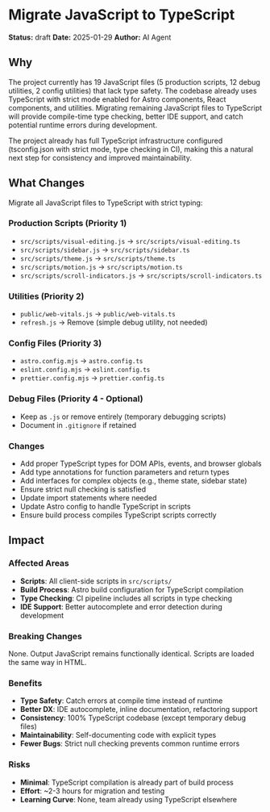 # Migrate JavaScript to TypeScript

**Status:** draft
**Date:** 2025-01-29
**Author:** AI Agent

## Why

The project currently has 19 JavaScript files (5 production scripts, 12 debug utilities, 2 config utilities) that lack type safety. The codebase already uses TypeScript with strict mode enabled for Astro components, React components, and utilities. Migrating remaining JavaScript files to TypeScript will provide compile-time type checking, better IDE support, and catch potential runtime errors during development.

The project already has full TypeScript infrastructure configured (tsconfig.json with strict mode, type checking in CI), making this a natural next step for consistency and improved maintainability.

## What Changes

Migrate all JavaScript files to TypeScript with strict typing:

### Production Scripts (Priority 1)
- `src/scripts/visual-editing.js` → `src/scripts/visual-editing.ts`
- `src/scripts/sidebar.js` → `src/scripts/sidebar.ts`
- `src/scripts/theme.js` → `src/scripts/theme.ts`
- `src/scripts/motion.js` → `src/scripts/motion.ts`
- `src/scripts/scroll-indicators.js` → `src/scripts/scroll-indicators.ts`

### Utilities (Priority 2)
- `public/web-vitals.js` → `public/web-vitals.ts`
- `refresh.js` → Remove (simple debug utility, not needed)

### Config Files (Priority 3)
- `astro.config.mjs` → `astro.config.ts`
- `eslint.config.mjs` → `eslint.config.ts`
- `prettier.config.mjs` → `prettier.config.ts`

### Debug Files (Priority 4 - Optional)
- Keep as `.js` or remove entirely (temporary debugging scripts)
- Document in `.gitignore` if retained

### Changes
- Add proper TypeScript types for DOM APIs, events, and browser globals
- Add type annotations for function parameters and return types
- Add interfaces for complex objects (e.g., theme state, sidebar state)
- Ensure strict null checking is satisfied
- Update import statements where needed
- Update Astro config to handle TypeScript in scripts
- Ensure build process compiles TypeScript scripts correctly

## Impact

### Affected Areas
- **Scripts**: All client-side scripts in `src/scripts/`
- **Build Process**: Astro build configuration for TypeScript compilation
- **Type Checking**: CI pipeline includes all scripts in type checking
- **IDE Support**: Better autocomplete and error detection during development

### Breaking Changes
None. Output JavaScript remains functionally identical. Scripts are loaded the same way in HTML.

### Benefits
- **Type Safety**: Catch errors at compile time instead of runtime
- **Better DX**: IDE autocomplete, inline documentation, refactoring support
- **Consistency**: 100% TypeScript codebase (except temporary debug files)
- **Maintainability**: Self-documenting code with explicit types
- **Fewer Bugs**: Strict null checking prevents common runtime errors

### Risks
- **Minimal**: TypeScript compilation is already part of build process
- **Effort**: ~2-3 hours for migration and testing
- **Learning Curve**: None, team already using TypeScript elsewhere
